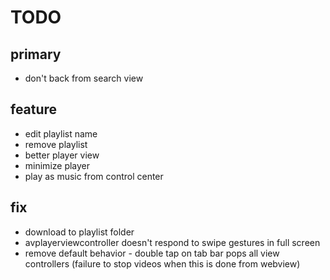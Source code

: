 
# TODO

## primary
* don't back from search view


## feature
* edit playlist name
* remove playlist
* better player view
* minimize player
* play as music from control center

## fix
* download to playlist folder
* avplayerviewcontroller doesn't respond to swipe gestures in full screen
* remove default behavior - double tap on tab bar pops all view controllers (failure to stop videos when this is done from webview)
